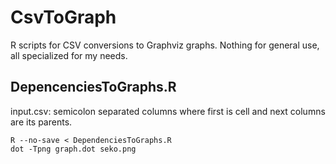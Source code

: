 # CsvToGraph

R scripts for CSV conversions to Graphviz graphs. Nothing for general use,
all specialized for my needs.

## DepencenciesToGraphs.R

input.csv: semicolon separated columns where first is cell and next columns are its parents.

```
R --no-save < DependenciesToGraphs.R
dot -Tpng graph.dot seko.png
```
